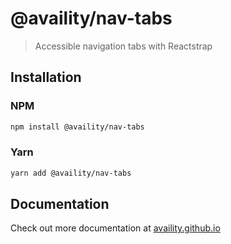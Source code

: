 # @availity/nav-tabs

> Accessible navigation tabs with Reactstrap

<!-- [![Version](https://img.shields.io/npm/v/@availity/select.svg?style=for-the-badge)](https://www.npmjs.com/package/@availity/select)
[![NPM Downloads](https://img.shields.io/npm/dt/@availity/select.svg?style=for-the-badge)](https://www.npmjs.com/package/@availity/select)
[![Dependecy Status](https://img.shields.io/librariesio/release/npm/@availity/select?style=for-the-badge)](https://github.com/Availity/availity-react/blob/master/packages/select/package.json) -->

## Installation

### NPM

```bash
npm install @availity/nav-tabs
```

### Yarn

```bash
yarn add @availity/nav-tabs
```

## Documentation

Check out more documentation at [availity.github.io](https://availity.github.io/availity-react/form/nav-tabs/index)
